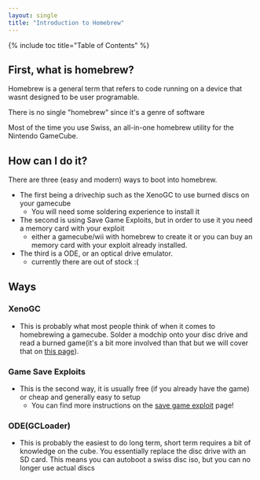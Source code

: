 ```yaml
---
layout: single
title: "Introduction to Homebrew"
---
```

{% include toc title="Table of Contents" %}
## First, what is homebrew?
Homebrew is a general term that refers to code running on a device that wasnt designed to be user programable.

There is no single "homebrew" since it's a genre of software

Most of the time you use Swiss, an all-in-one homebrew utility for the Nintendo GameCube.

## How can I do it?

There are three (easy and modern) ways to boot into homebrew.
- The first being a drivechip such as the XenoGC to use burned discs on your gamecube
  * You will need some soldering experience to install it
- The second is using Save Game Exploits, but in order to use it you need a memory card with your exploit
  * either a gamecube/wii with homebrew to create it or you can buy an memory card with your exploit already installed.
- The third is a ODE, or an optical drive emulator.
  * currently there are out of stock :(

## Ways
### XenoGC
- This is probably what most people think of when it comes to homebrewing a gamecube. Solder a modchip onto your disc drive and read a burned game(it's a bit more involved than that but we will cover that on [this page](xenoInstall)).

### Game Save Exploits
- This is the second way, it is usually free (if you already have the game) or cheap and generally easy to setup
  * You can find more instructions on the [save game exploit](saveGameExploit) page!

### ODE(GCLoader)
- This is probably the easiest to do long term, short term requires a bit of knowledge on the cube. You essentially replace the disc drive with an SD card. This means you can autoboot a swiss disc iso, but you can no longer use actual discs
